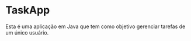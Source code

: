 # TaskApp
Esta é uma aplicação em Java que tem como objetivo gerenciar tarefas de um único usuário.
